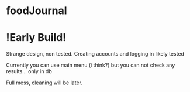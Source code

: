 # foodJournal
# !Early Build!

Strange design, non tested.
Creating accounts and logging in likely tested

Currently you can use main menu (i think?) but you can not check any results... only in db

Full mess, cleaning will be later.